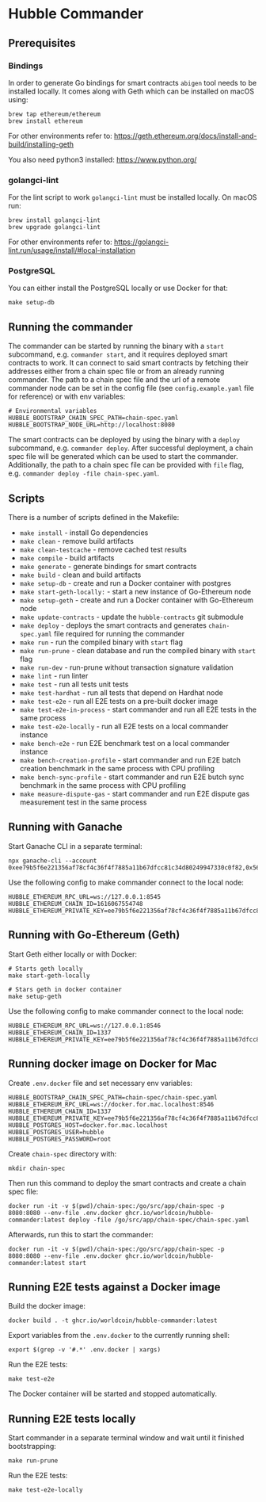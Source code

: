 # Hubble Commander

## Prerequisites

### Bindings
In order to generate Go bindings for smart contracts `abigen` tool needs to be installed locally. 
It comes along with Geth which can be installed on macOS using:
```shell
brew tap ethereum/ethereum
brew install ethereum
```
For other environments refer to: https://geth.ethereum.org/docs/install-and-build/installing-geth

You also need python3 installed: https://www.python.org/

### golangci-lint

For the lint script to work `golangci-lint` must be installed locally.
On macOS run:
```shell
brew install golangci-lint
brew upgrade golangci-lint
```
For other environments refer to: https://golangci-lint.run/usage/install/#local-installation

### PostgreSQL

You can either install the PostgreSQL locally or use Docker for that:
```shell
make setup-db
```

## Running the commander

The commander can be started by running the binary with a `start` subcommand, e.g. `commander start`,
and it requires deployed smart contracts to work. It can connect to said smart contracts by fetching
their addresses either from a chain spec file or from an already running commander. The path to a chain spec file 
and the url of a remote commander node can be set in the config file (see `config.example.yaml` file for reference)
or with env variables:
```shell
# Environmental variables
HUBBLE_BOOTSTRAP_CHAIN_SPEC_PATH=chain-spec.yaml
HUBBLE_BOOTSTRAP_NODE_URL=http://localhost:8080
```

The smart contracts can be deployed by using the binary with a `deploy` subcommand, e.g. `commander deploy`.
After successful deployment, a chain spec file will be generated which can be used to start the commander.
Additionally, the path to a chain spec file can be provided with `file` flag, e.g. `commander deploy -file chain-spec.yaml`.

## Scripts

There is a number of scripts defined in the Makefile:

* `make install` - install Go dependencies
* `make clean` - remove build artifacts
* `make clean-testcache` - remove cached test results 
* `make compile` - build artifacts
* `make generate` - generate bindings for smart contracts
* `make build` - clean and build artifacts
* `make setup-db` - create and run a Docker container with postgres
* `make start-geth-locally:` - start a new instance of Go-Ethereum node
* `make setup-geth` - create and run a Docker container with Go-Ethereum node
* `make update-contracts` - update the `hubble-contracts` git submodule
* `make deploy` - deploys the smart contracts and generates `chain-spec.yaml` file required for running the commander
* `make run` - run the compiled binary with `start` flag
* `make run-prune` - clean database and run the compiled binary with `start` flag
* `make run-dev` - run-prune without transaction signature validation
* `make lint` - run linter
* `make test` - run all tests unit tests
* `make test-hardhat` - run all tests that depend on Hardhat node
* `make test-e2e` - run all E2E tests on a pre-built docker image
* `make test-e2e-in-process` - start commander and run all E2E tests in the same process 
* `make test-e2e-locally` - run all E2E tests on a local commander instance
* `make bench-e2e` - run E2E benchmark test on a local commander instance
* `make bench-creation-profile` - start commander and run E2E batch creation benchmark in the same process with CPU profiling
* `make bench-sync-profile` - start commander and run E2E butch sync benchmark in the same process with CPU profiling
* `make measure-dispute-gas` - start commander and run E2E dispute gas measurement test in the same process

## Running with Ganache

Start Ganache CLI in a separate terminal:
```shell
npx ganache-cli --account 0xee79b5f6e221356af78cf4c36f4f7885a11b67dfcc81c34d80249947330c0f82,0x56BC75E2D63100000
```

Use the following config to make commander connect to the local node:
```shell
HUBBLE_ETHEREUM_RPC_URL=ws://127.0.0.1:8545
HUBBLE_ETHEREUM_CHAIN_ID=1616067554748
HUBBLE_ETHEREUM_PRIVATE_KEY=ee79b5f6e221356af78cf4c36f4f7885a11b67dfcc81c34d80249947330c0f82
```

## Running with Go-Ethereum (Geth)

Start Geth either locally or with Docker:
```shell
# Starts geth locally
make start-geth-locally

# Stars geth in docker container
make setup-geth
```

Use the following config to make commander connect to the local node:
```shell
HUBBLE_ETHEREUM_RPC_URL=ws://127.0.0.1:8546
HUBBLE_ETHEREUM_CHAIN_ID=1337
HUBBLE_ETHEREUM_PRIVATE_KEY=ee79b5f6e221356af78cf4c36f4f7885a11b67dfcc81c34d80249947330c0f82
```

## Running docker image on Docker for Mac
Create `.env.docker` file and set necessary env variables:
```
HUBBLE_BOOTSTRAP_CHAIN_SPEC_PATH=chain-spec/chain-spec.yaml
HUBBLE_ETHEREUM_RPC_URL=ws://docker.for.mac.localhost:8546
HUBBLE_ETHEREUM_CHAIN_ID=1337
HUBBLE_ETHEREUM_PRIVATE_KEY=ee79b5f6e221356af78cf4c36f4f7885a11b67dfcc81c34d80249947330c0f82
HUBBLE_POSTGRES_HOST=docker.for.mac.localhost
HUBBLE_POSTGRES_USER=hubble
HUBBLE_POSTGRES_PASSWORD=root
```

Create `chain-spec` directory with:
```shell
mkdir chain-spec
```

Then run this command to deploy the smart contracts and create a chain spec file:
```shell
docker run -it -v $(pwd)/chain-spec:/go/src/app/chain-spec -p 8080:8080 --env-file .env.docker ghcr.io/worldcoin/hubble-commander:latest deploy -file /go/src/app/chain-spec/chain-spec.yaml
```

Afterwards, run this to start the commander:
```shell
docker run -it -v $(pwd)/chain-spec:/go/src/app/chain-spec -p 8080:8080 --env-file .env.docker ghcr.io/worldcoin/hubble-commander:latest start
```

## Running E2E tests against a Docker image

Build the docker image:
```shell
docker build . -t ghcr.io/worldcoin/hubble-commander:latest
```

Export variables from the `.env.docker` to the currently running shell:
```shell
export $(grep -v '#.*' .env.docker | xargs)
```

Run the E2E tests:
```shell
make test-e2e
```
The Docker container will be started and stopped automatically.

## Running E2E tests locally

Start commander in a separate terminal window and wait until it finished bootstrapping:
```shell
make run-prune
```

Run the E2E tests:
```shell
make test-e2e-locally
```
